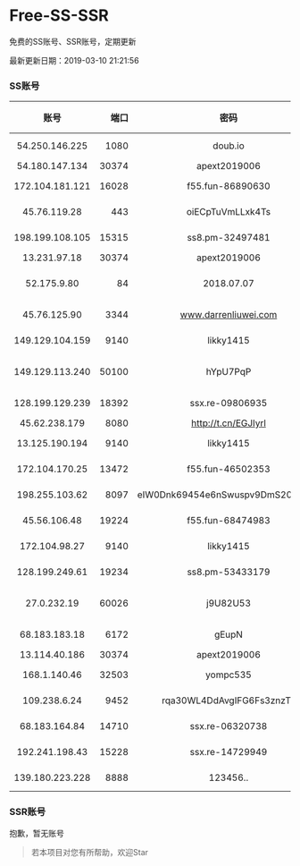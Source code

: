 # Free-SS-SSR

免费的SS账号、SSR账号，定期更新

最新更新日期：2019-03-10 21:21:56 

### SS账号

|账号|端口|密码|加密方式|更新时间|国家|
|:-----:|-----:|:----:|:----:|:----:|:----:|
|54.250.146.225|1080|doub.io|aes-256-cfb|21:17:16|JP|
|54.180.147.134|30374|apext2019006|chacha20|21:17:15|KR|
|172.104.181.121|16028|f55.fun-86890630|aes-256-cfb|21:17:05|SG|
|45.76.119.28|443|oiECpTuVmLLxk4Ts|aes-256-cfb|21:17:06|AU|
|198.199.108.105|15315|ss8.pm-32497481|aes-256-cfb|21:17:04|US|
|13.231.97.18|30374|apext2019006|chacha20|21:17:31|JP|
|52.175.9.80|84|2018.07.07|chacha20-ietf-poly1305|21:17:18|HK|
|45.76.125.90|3344|www.darrenliuwei.com|aes-256-cfb|21:17:17|AU|
|149.129.104.159|9140|likky1415|aes-256-cfb|21:17:13|HK|
|149.129.113.240|50100|hYpU7PqP|chacha20-ietf-poly1305|21:17:18|CN|
|128.199.129.239|18392|ssx.re-09806935|aes-256-cfb|21:17:06|SG|
|45.62.238.179|8080|http://t.cn/EGJIyrl|rc4-md5|21:17:15|CA|
|13.125.190.194|9140|likky1415|aes-256-cfb|21:12:18|KR|
|172.104.170.25|13472|f55.fun-46502353|aes-256-cfb|21:17:05|SG|
|198.255.103.62|8097|eIW0Dnk69454e6nSwuspv9DmS201tQ0D|aes-256-cfb|21:17:15|US|
|45.56.106.48|19224|f55.fun-68474983|aes-256-cfb|21:17:03|US|
|172.104.98.27|9140|likky1415|aes-256-cfb|21:17:15|JP|
|128.199.249.61|19234|ss8.pm-53433179|aes-256-cfb|21:17:05|SG|
|27.0.232.19|60026|j9U82U53|xchacha20-ietf-poly1305|21:07:14|HK|
|68.183.183.18|6172|gEupN|aes-256-cfb|21:17:17|SG|
|13.114.40.186|30374|apext2019006|chacha20|21:17:15|JP|
|168.1.140.46|32503|yompc535|aes-256-cfb|21:17:13|AU|
|109.238.6.24|9452|rqa30WL4DdAvgIFG6Fs3znzTa|aes-256-cfb|21:17:16|FR|
|68.183.164.84|14710|ssx.re-06320738|aes-256-cfb|21:17:05|US|
|192.241.198.43|15228|ssx.re-14729949|aes-256-cfb|21:17:06|US|
|139.180.223.228|8888|123456..|aes-256-cfb|21:17:11|JP|


### SSR账号

抱歉，暂无账号



> 若本项目对您有所帮助，欢迎Star